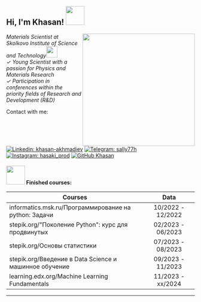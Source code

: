<h2> Hi, I'm Khasan! <img src="https://media.giphy.com/media/4PVeey0T30PAiBYq9n/giphy.gif" width="50"></h2>

<img align='right' src="https://media.giphy.com/media/zNTrlsMxLVANIGBmgr/giphy.gif" width="300">

<p><em>Materials Scientist at Skolkovo Institute of Science and Technology<img src="https://media.giphy.com/media/ixN1f5UlViepnCjHkn/giphy.gif" width="30"><br>
  ✓ Young Scientist with a passion for Physics and Materials Research <br>
  ✓ Participation in conferences within the priority fields of Research and Development (R&D)
</em></p>

Contact with me:
[![Linkedin: khasan-akhmadiev](https://img.shields.io/badge/khasan--akhmadiev-g?style=flat&logo=linkedin&logoColor=white&labelColor=blue&color=blue
)](https://www.linkedin.com/in/khasan-akhmadiev/)
[![Telegram: sally77h](https://img.shields.io/badge/sally77h-v?style=flat&logo=telegram&logoColor=white&labelColor=grey&color=grey
)](https://t.me/sally77h)
[![Instagram: hasaki_prod](https://img.shields.io/badge/hasaki_prod-v?style=flat&logo=instagram&logoColor=white&labelColor=pink&color=white
)](https://www.instagram.com/hasaki_prod/)
[![GitHub Khasan](https://img.shields.io/badge/Khasan-v?style=flat&logo=github&logoColor=white&labelColor=grey&color=white
)](https://github.com/hasaki77)

<h4> <img src="https://media.giphy.com/media/j0HjChGV0J44KrrlGv/giphy.gif" width="50"> Finished courses:

| Courses                                                         | Data              |
| ----------------------------------------------------------------| :---------------: |
| informatics.msk.ru/Программирование на python: Задачи           | 10/2022 - 12/2022 |
| stepik.org/"Поколение Python": курс для продвинутых             | 02/2023 - 06/2023 |
| stepik.org/Основы статистики                                    | 07/2023 - 08/2023 |
| stepik.org/Введение в Data Science и машинное обучение          | 09/2023 - 11/2023 |
| learning.edx.org/Machine Learning Fundamentals                  | 11/2023 - xx/2024 |</h1>



---
